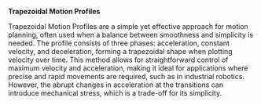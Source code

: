 **Trapezoidal Motion Profiles**

Trapezoidal Motion Profiles are a simple yet effective approach for motion planning, often used when a balance between smoothness and simplicity is needed. The profile consists of three phases: acceleration, constant velocity, and deceleration, forming a trapezoidal shape when plotting velocity over time. This method allows for straightforward control of maximum velocity and acceleration, making it ideal for applications where precise and rapid movements are required, such as in industrial robotics. However, the abrupt changes in acceleration at the transitions can introduce mechanical stress, which is a trade-off for its simplicity.